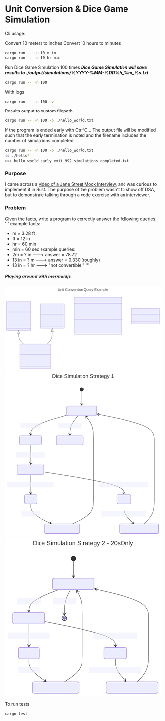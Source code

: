 # Unit Conversion & Dice Game Simulation
Cli usage:


Convert 10 meters to inches
Convert 10 hours to minutes 
```sh
cargo run -- -u 10 m in
cargo run -- -u 10 hr min
```

Run Dice Game Simulation 100 times
***Dice Game Simulation will save results to ./output/<n
results>_simulations/%YYYY-%MM-%DD_%h_%m_%s.txt***
```sh
cargo run -- -n 100
```
With logs
```sh
cargo run -- -n 100 -v
```
Results output to custom filepath
```sh
cargo run -- -n 100 -o ./hello_world.txt
```
If the program is ended early with Ctrl^C...
The output file will be modified such that the early termination is
noted and the filename includes the number of simulations completed.
```sh
cargo run -- -n 100 -o ./hello_world.txt
ls ./hello*
>>> hello_world_early_exit_992_simulations_completed.txt
```


### Purpose
I came across a [video of a Jane Street Mock Interview](https://www.youtube.com/watch?v=V8DGdPkBBxg), and was curious
to implement it in Rust. The purpose of the problem wasn't to show off
DSA, but to demonstrate talking through a code exercise with an
interviewer. 

### Problem
Given the facts, write a program to correctly answer the following
queries. 
'''
example facts:
* m = 3.28 ft
* ft = 12 in
* hr = 60 min
* min = 60 sec
example queries:
* 2m = ? in   ---> answer = 78.72
* 13 in = ? m ---> answer = 0.330 (roughly)
* 13 in = ? hr ---> "not convertible!"
'''

##### Playing around with mermaidjs
![Unit Conversion Class Diagram](./mermaid_diagrams/class_uml.svg?sanitize=true)
![Dice Game: Strategy 1 State Flow](./mermaid_diagrams/dice_game_strategy1.svg?sanitize=true)
![Dice Game: Strategy 2: 20s Only State Flow](./mermaid_diagrams/dice_game_strategy2_only20s.svg?sanitize=true)



To run tests
```
cargo test
```

